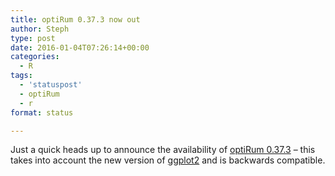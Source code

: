 ```yaml
---
title: optiRum 0.37.3 now out
author: Steph
type: post
date: 2016-01-04T07:26:14+00:00
categories:
  - R
tags:
  - 'statuspost'
  - optiRum
  - r
format: status

---
```

Just a quick heads up to announce the availability of [optiRum 0.37.3][1] &#8211; this takes into account the new version of [ggplot2][2] and is backwards compatible.

 [1]: https://cran.r-project.org/package=optiRum
 [2]: https://cran.r-project.org/package=ggplot2